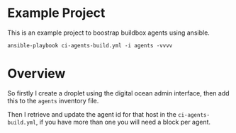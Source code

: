 # Example Project

This is an example project to boostrap buildbox agents using ansible.

```
ansible-playbook ci-agents-build.yml -i agents -vvvv
```

# Overview

So firstly I create a droplet using the digital ocean admin interface, then add this to the `agents` inventory file.

Then I retrieve and update the agent id for that host in the `ci-agents-build.yml`, if you have more than one you will need a block per agent.
